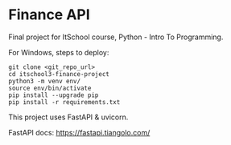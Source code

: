 # Finance API

Final project for ItSchool course, Python - Intro To Programming.


For Windows, steps to deploy:
```
git clone <git_repo_url>
cd itschool3-finance-project
python3 -m venv env/
source env/bin/activate
pip install --upgrade pip
pip install -r requirements.txt

```

This project uses FastAPI & uvicorn.

FastAPI docs: https://fastapi.tiangolo.com/

